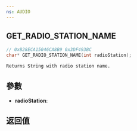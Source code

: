 ```yaml
---
ns: AUDIO
---
```

## GET_RADIO_STATION_NAME

```c
// 0xB28ECA15046CA8B9 0x3DF493BC
char* GET_RADIO_STATION_NAME(int radioStation);
```

```
Returns String with radio station name.  
```

## 參數
* **radioStation**: 

## 返回值
